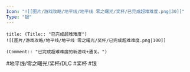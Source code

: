 ```yaml
---
Icon: "![[图片/游戏攻略/地平线/地平线 零之曙光/奖杯/已完成超难难度.png|30]]"
Type: "银"
---
```

```ad-common-silver-trophy
title: (Title:: "已完成超难难度")
![[图片/游戏攻略/地平线/地平线 零之曙光/奖杯/已完成超难难度.png|100]]

(Comment:: "已完成超难难度的新游戏+通关。")
```

#地平线/零之曙光/奖杯/DLC #奖杯 #银
